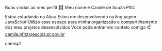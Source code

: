 
Boas vindas ao meu perfil 💙💙
Meu nome é Camile de Souza Pfitz

Estou estudando na Alura
Estou me desenvolvendo na linguagem JavaScript
Utilizo esse espaço para minha organização e compartilhamento dos meu projetos desenvolvidos
Você pode entrar em contato comigo 📫
camile.pfitz@escola.pr.gov.br

camispf
